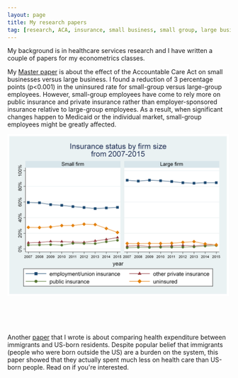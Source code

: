 ```yaml
---
layout: page
title: My research papers
tag: [research, ACA, insurance, small business, small group, large business, large group, health expenditure, refugees, immigrants]
---
```


My background is in healthcare services research and I have written a couple of papers for my econometrics classes.

My [Master paper](https://github.com/nataliele/nataliele.github.io/blob/master/_data/ACA_Small_group_and_large_group.docx) is about the effect of the Accountable Care Act on small businesses versus large business. I found a reduction of 3 percentage points (p<0.001) in the uninsured rate for small-group versus large-group employees. However, small-group employees have come to rely more on public insurance and private insurance rather than employer-sponsored insurance relative to large-group employees. As a result, when significant changes happen to Medicaid or the individual market, small-group employees might be greatly affected.

<img src="/img/mp_result.png" width="500">


<br><br>
<br><br>
Another [paper](https://github.com/nataliele/nataliele.github.io/blob/master/_data/health_expenditure.pdf) that I wrote is about comparing health expenditure between immigrants and US-born residents. Despite popular belief that immigrants (people who were born outside the US) are a burden on the system, this paper showed that they actually spent much less on health care than US-born people. Read on if you're interested.

